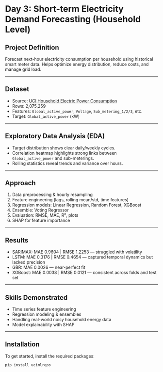 # Day 3: Short-term Electricity Demand Forecasting (Household Level)

## Project Definition
Forecast next-hour electricity consumption per household using historical smart meter data.
Helps optimize energy distribution, reduce costs, and manage grid load.

---

## Dataset
- Source: [UCI Household Electric Power Consumption](https://archive.ics.uci.edu/ml/datasets/individual+household+electric+power+consumption)  
- Rows: 2,075,259  
- Features: `Global_active_power`, `Voltage`, `Sub_metering_1/2/3`, etc.  
- Target: `Global_active_power` (kW)

---

## Exploratory Data Analysis (EDA)
- Target distribution shows clear daily/weekly cycles.  
- Correlation heatmap highlights strong links between `Global_active_power` and sub-meterings.  
- Rolling statistics reveal trends and variance over hours.

---

## Approach
1. Data preprocessing & hourly resampling  
2. Feature engineering (lags, rolling mean/std, time features)  
3. Regression models: Linear Regression, Random Forest, XGBoost  
4. Ensemble: Voting Regressor  
5. Evaluation: RMSE, MAE, R², plots  
6. SHAP for feature importance

---

## Results
-	SARIMAX: MAE 0.9604 | RMSE 1.2253 — struggled with volatility
-	LSTM: MAE 0.3176 | RMSE 0.4654 — captured temporal dynamics but lacked precision
-	GBR: MAE 0.0026 — near-perfect fit
-	XGBoost: MAE 0.0038 | RMSE 0.0121 — consistent across folds and test set


---

## Skills Demonstrated
- Time series feature engineering  
- Regression modeling & ensembles  
- Handling real-world noisy household energy data  
- Model explainability with SHAP

---

## Installation

To get started, install the required packages:

```bash
pip install ucimlrepo

```
